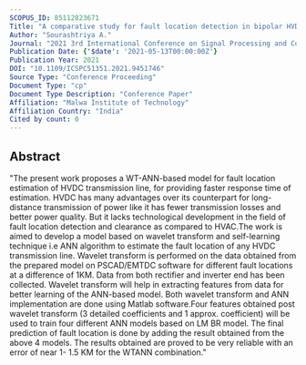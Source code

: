```yaml
---
SCOPUS_ID: 85112823671
Title: "A comparative study for fault location detection in bipolar HVDC transmission systems using wavelet transform and artificial neural networks"
Author: "Sourashtriya A."
Journal: "2021 3rd International Conference on Signal Processing and Communication, ICPSC 2021"
Publication Date: {'$date': '2021-05-13T00:00:00Z'}
Publication Year: 2021
DOI: "10.1109/ICSPC51351.2021.9451746"
Source Type: "Conference Proceeding"
Document Type: "cp"
Document Type Description: "Conference Paper"
Affiliation: "Malwa Institute of Technology"
Affiliation Country: "India"
Cited by count: 0
---
```


## Abstract
"The present work proposes a WT-ANN-based model for fault location estimation of HVDC transmission line, for providing faster response time of estimation. HVDC has many advantages over its counterpart for long-distance transmission of power like it has fewer transmission losses and better power quality. But it lacks technological development in the field of fault location detection and clearance as compared to HVAC.The work is aimed to develop a model based on wavelet transform and self-learning technique i.e ANN algorithm to estimate the fault location of any HVDC transmission line. Wavelet transform is performed on the data obtained from the prepared model on PSCAD/EMTDC software for different fault locations at a difference of 1KM. Data from both rectifier and inverter end has been collected. Wavelet transform will help in extracting features from data for better learning of the ANN-based model. Both wavelet transform and ANN implementation are done using Matlab software.Four features obtained post wavelet transform (3 detailed coefficients and 1 approx. coefficient) will be used to train four different ANN models based on LM BR model. The final prediction of fault location is done by adding the result obtained from the above 4 models. The results obtained are proved to be very reliable with an error of near 1- 1.5 KM for the WTANN combination."

